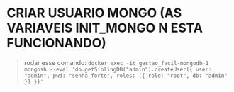 



# CRIAR USUARIO MONGO (AS VARIAVEIS INIT_MONGO N ESTA FUNCIONANDO)

> rodar esse comando: 
`docker exec -it gestao_facil-mongodb-1 mongosh --eval 'db.getSiblingDB("admin").createUser({ user: "admin", pwd: "senha_forte", roles: [{ role: "root", db: "admin" }] })'`
